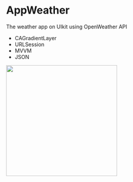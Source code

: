 # AppWeather

The weather app on UIkit using OpenWeather API

- CAGradientLayer
- URLSession
- MVVM
- JSON

<img src="https://user-images.githubusercontent.com/81886542/130973282-0c424470-3579-49a5-a780-618333488dde.png" width="300" />



